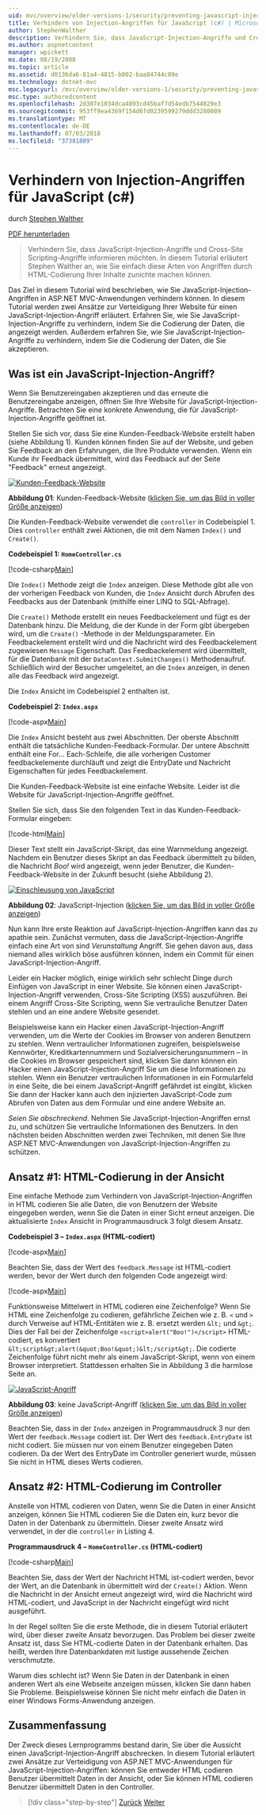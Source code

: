 ```yaml
---
uid: mvc/overview/older-versions-1/security/preventing-javascript-injection-attacks-cs
title: Verhindern von Injection-Angriffen für JavaScript (c#) | Microsoft-Dokumentation
author: StephenWalther
description: Verhindern Sie, dass JavaScript-Injection-Angriffe und Cross-Site Scripting-Angriffe informieren möchten. In diesem Tutorial erläutert Stephen Walther an, wie Sie de auf einfache Weise...
ms.author: aspnetcontent
manager: wpickett
ms.date: 08/19/2008
ms.topic: article
ms.assetid: d0136da6-81a4-4815-b002-baa84744c09e
ms.technology: dotnet-mvc
msc.legacyurl: /mvc/overview/older-versions-1/security/preventing-javascript-injection-attacks-cs
msc.type: authoredcontent
ms.openlocfilehash: 2d307e1034dca4893cd45baf7d54edb7544829e3
ms.sourcegitcommit: 953ff9ea4369f154d6fd0239599279ddd3280009
ms.translationtype: MT
ms.contentlocale: de-DE
ms.lasthandoff: 07/03/2018
ms.locfileid: "37381889"
---
```

<a name="preventing-javascript-injection-attacks-c"></a>Verhindern von Injection-Angriffen für JavaScript (c#)
====================
durch [Stephen Walther](https://github.com/StephenWalther)

[PDF herunterladen](http://download.microsoft.com/download/8/4/8/84843d8d-1575-426c-bcb5-9d0c42e51416/ASPNET_MVC_Tutorial_06_CS.pdf)

> Verhindern Sie, dass JavaScript-Injection-Angriffe und Cross-Site Scripting-Angriffe informieren möchten. In diesem Tutorial erläutert Stephen Walther an, wie Sie einfach diese Arten von Angriffen durch HTML-Codierung Ihrer Inhalte zunichte machen können.


Das Ziel in diesem Tutorial wird beschrieben, wie Sie JavaScript-Injection-Angriffen in ASP.NET MVC-Anwendungen verhindern können. In diesem Tutorial werden zwei Ansätze zur Verteidigung Ihrer Website für einen JavaScript-Injection-Angriff erläutert. Erfahren Sie, wie Sie JavaScript-Injection-Angriffe zu verhindern, indem Sie die Codierung der Daten, die angezeigt werden. Außerdem erfahren Sie, wie Sie JavaScript-Injection-Angriffe zu verhindern, indem Sie die Codierung der Daten, die Sie akzeptieren.

## <a name="what-is-a-javascript-injection-attack"></a>Was ist ein JavaScript-Injection-Angriff?

Wenn Sie Benutzereingaben akzeptieren und das erneute die Benutzereingabe anzeigen, öffnen Sie Ihre Website für JavaScript-Injection-Angriffe. Betrachten Sie eine konkrete Anwendung, die für JavaScript-Injection-Angriffe geöffnet ist.

Stellen Sie sich vor, dass Sie eine Kunden-Feedback-Website erstellt haben (siehe Abbildung 1). Kunden können finden Sie auf der Website, und geben Sie Feedback an den Erfahrungen, die Ihre Produkte verwenden. Wenn ein Kunde ihr Feedback übermittelt, wird das Feedback auf der Seite "Feedback" erneut angezeigt.


[![Kunden-Feedback-Website](preventing-javascript-injection-attacks-cs/_static/image2.png)](preventing-javascript-injection-attacks-cs/_static/image1.png)

**Abbildung 01**: Kunden-Feedback-Website ([klicken Sie, um das Bild in voller Größe anzeigen](preventing-javascript-injection-attacks-cs/_static/image3.png))


Die Kunden-Feedback-Website verwendet die `controller` in Codebeispiel 1. Dies `controller` enthält zwei Aktionen, die mit dem Namen `Index()` und `Create()`.

**Codebeispiel 1: `HomeController.cs`**

[!code-csharp[Main](preventing-javascript-injection-attacks-cs/samples/sample1.cs)]

Die `Index()` Methode zeigt die `Index` anzeigen. Diese Methode gibt alle von der vorherigen Feedback von Kunden, die `Index` Ansicht durch Abrufen des Feedbacks aus der Datenbank (mithilfe einer LINQ to SQL-Abfrage).

Die `Create()` Methode erstellt ein neues Feedbackelement und fügt es der Datenbank hinzu. Die Meldung, die der Kunde in der Form gibt übergeben wird, um die `Create()` -Methode in der Meldungsparameter. Ein Feedbackelement erstellt wird und die Nachricht wird des Feedbackelement zugewiesen `Message` Eigenschaft. Das Feedbackelement wird übermittelt, für die Datenbank mit der `DataContext.SubmitChanges()` Methodenaufruf. Schließlich wird der Besucher umgeleitet, an die `Index` anzeigen, in denen alle das Feedback wird angezeigt.

Die `Index` Ansicht im Codebeispiel 2 enthalten ist.

**Codebeispiel 2: `Index.aspx`**

[!code-aspx[Main](preventing-javascript-injection-attacks-cs/samples/sample2.aspx)]

Die `Index` Ansicht besteht aus zwei Abschnitten. Der oberste Abschnitt enthält die tatsächliche Kunden-Feedback-Formular. Der untere Abschnitt enthält eine For... Each-Schleife, die alle vorherigen Customer feedbackelemente durchläuft und zeigt die EntryDate und Nachricht Eigenschaften für jedes Feedbackelement.

Die Kunden-Feedback-Website ist eine einfache Website. Leider ist die Website für JavaScript-Injection-Angriffe geöffnet.

Stellen Sie sich, dass Sie den folgenden Text in das Kunden-Feedback-Formular eingeben:

[!code-html[Main](preventing-javascript-injection-attacks-cs/samples/sample3.html)]

Dieser Text stellt ein JavaScript-Skript, das eine Warnmeldung angezeigt. Nachdem ein Benutzer dieses Skript an das Feedback übermittelt zu bilden, die Nachricht <em>Boo!</em> wird angezeigt, wenn jeder Benutzer, die Kunden-Feedback-Website in der Zukunft besucht (siehe Abbildung 2).


[![Einschleusung von JavaScript](preventing-javascript-injection-attacks-cs/_static/image5.png)](preventing-javascript-injection-attacks-cs/_static/image4.png)

**Abbildung 02**: JavaScript-Injection ([klicken Sie, um das Bild in voller Größe anzeigen](preventing-javascript-injection-attacks-cs/_static/image6.png))


Nun kann Ihre erste Reaktion auf JavaScript-Injection-Angriffen kann das zu apathie sein. Zunächst vermuten, dass die JavaScript-Injection-Angriffe einfach eine Art von sind *Verunstaltung* Angriff. Sie gehen davon aus, dass niemand alles wirklich böse ausführen können, indem ein Commit für einen JavaScript-Injection-Angriff.

Leider ein Hacker möglich, einige wirklich sehr schlecht Dinge durch Einfügen von JavaScript in einer Website. Sie können einen JavaScript-Injection-Angriff verwenden, Cross-Site Scripting (XSS) auszuführen. Bei einem Angriff Cross-Site Scripting, wenn Sie vertrauliche Benutzer Daten stehlen und an eine andere Website gesendet.

Beispielsweise kann ein Hacker einen JavaScript-Injection-Angriff verwenden, um die Werte der Cookies im Browser von anderen Benutzern zu stehlen. Wenn vertraulicher Informationen zugreifen, beispielsweise Kennwörter, Kreditkartennummern und Sozialversicherungsnummern – in die Cookies im Browser gespeichert sind, klicken Sie dann können ein Hacker einen JavaScript-Injection-Angriff Sie um diese Informationen zu stehlen. Wenn ein Benutzer vertraulichen Informationen in ein Formularfeld in eine Seite, die bei einem JavaScript-Angriff gefährdet ist eingibt, klicken Sie dann der Hacker kann auch den injizierten JavaScript-Code zum Abrufen von Daten aus dem Formular und eine andere Website an.

*Seien Sie abschreckend*. Nehmen Sie JavaScript-Injection-Angriffen ernst zu, und schützen Sie vertrauliche Informationen des Benutzers. In den nächsten beiden Abschnitten werden zwei Techniken, mit denen Sie Ihre ASP.NET MVC-Anwendungen von JavaScript-Injection-Angriffen zu schützen.

## <a name="approach-1-html-encode-in-the-view"></a>Ansatz #1: HTML-Codierung in der Ansicht

Eine einfache Methode zum Verhindern von JavaScript-Injection-Angriffen in HTML codieren Sie alle Daten, die von Benutzern der Website eingegeben werden, wenn Sie die Daten in einer Sicht erneut anzeigen. Die aktualisierte `Index` Ansicht in Programmausdruck 3 folgt diesem Ansatz.

**Codebeispiel 3 – `Index.aspx` (HTML-codiert)**

[!code-aspx[Main](preventing-javascript-injection-attacks-cs/samples/sample4.aspx)]

Beachten Sie, dass der Wert des `feedback.Message` ist HTML-codiert werden, bevor der Wert durch den folgenden Code angezeigt wird:

[!code-aspx[Main](preventing-javascript-injection-attacks-cs/samples/sample5.aspx)]

Funktionsweise Mittelwert in HTML codieren eine Zeichenfolge? Wenn Sie HTML eine Zeichenfolge zu codieren, gefährliche Zeichen wie z. B. `<` und `>` durch Verweise auf HTML-Entitäten wie z. B. ersetzt werden `&lt;` und `&gt;`. Dies der Fall bei der Zeichenfolge `<script>alert("Boo!")</script>` HTML-codiert, es konvertiert `&lt;script&gt;alert(&quot;Boo!&quot;)&lt;/script&gt;`. Die codierte Zeichenfolge führt nicht mehr als einem JavaScript-Skript, wenn von einem Browser interpretiert. Stattdessen erhalten Sie in Abbildung 3 die harmlose Seite an.


[![JavaScript-Angriff](preventing-javascript-injection-attacks-cs/_static/image8.png)](preventing-javascript-injection-attacks-cs/_static/image7.png)

**Abbildung 03**: keine JavaScript-Angriff ([klicken Sie, um das Bild in voller Größe anzeigen](preventing-javascript-injection-attacks-cs/_static/image9.png))


Beachten Sie, dass in der `Index` anzeigen in Programmausdruck 3 nur den Wert der `feedback.Message` codiert ist. Der Wert des `feedback.EntryDate` ist nicht codiert. Sie müssen nur von einem Benutzer eingegeben Daten codieren. Da der Wert des EntryDate im Controller generiert wurde, müssen Sie nicht in HTML dieses Werts codieren.

## <a name="approach-2-html-encode-in-the-controller"></a>Ansatz #2: HTML-Codierung im Controller

Anstelle von HTML codieren von Daten, wenn Sie die Daten in einer Ansicht anzeigen, können Sie HTML codieren Sie die Daten ein, kurz bevor die Daten in der Datenbank zu übermitteln. Dieser zweite Ansatz wird verwendet, in der die `controller` in Listing 4.

**Programmausdruck 4 – `HomeController.cs` (HTML-codiert)**

[!code-csharp[Main](preventing-javascript-injection-attacks-cs/samples/sample6.cs)]

Beachten Sie, dass der Wert der Nachricht HTML ist-codiert werden, bevor der Wert, an die Datenbank in übermittelt wird der `Create()` Aktion. Wenn die Nachricht in der Ansicht erneut angezeigt wird, wird die Nachricht wird HTML-codiert, und JavaScript in der Nachricht eingefügt wird nicht ausgeführt.

In der Regel sollten Sie die erste Methode, die in diesem Tutorial erläutert wird, über dieser zweite Ansatz bevorzugen. Das Problem bei dieser zweite Ansatz ist, dass Sie HTML-codierte Daten in der Datenbank erhalten. Das heißt, werden Ihre Datenbankdaten mit lustige aussehende Zeichen verschmutzte.

Warum dies schlecht ist? Wenn Sie Daten in der Datenbank in einen anderen Wert als eine Webseite anzeigen müssen, klicken Sie dann haben Sie Probleme. Beispielsweise können Sie nicht mehr einfach die Daten in einer Windows Forms-Anwendung anzeigen.

## <a name="summary"></a>Zusammenfassung

Der Zweck dieses Lernprogramms bestand darin, Sie über die Aussicht einen JavaScript-Injection-Angriff abschrecken. In diesem Tutorial erläutert zwei Ansätze zur Verteidigung von ASP.NET MVC-Anwendungen für JavaScript-Injection-Angriffen: können Sie entweder HTML codieren Benutzer übermittelt Daten in der Ansicht, oder Sie können HTML codieren Benutzer übermittelt Daten in den Controller.

> [!div class="step-by-step"]
> [Zurück](authenticating-users-with-windows-authentication-cs.md)
> [Weiter](authenticating-users-with-forms-authentication-vb.md)
